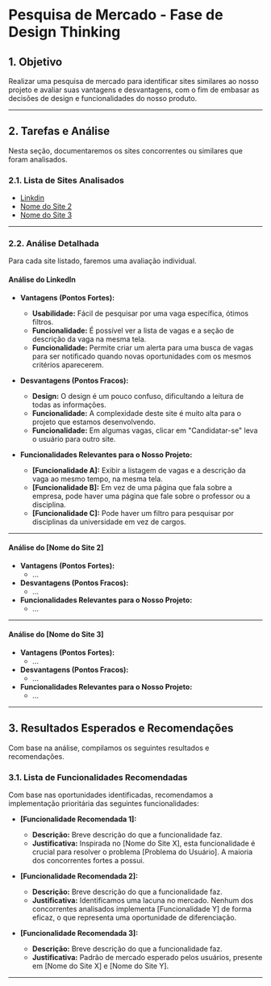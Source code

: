 # Pesquisa de Mercado - Fase de Design Thinking

## 1. Objetivo

Realizar uma pesquisa de mercado para identificar sites similares ao nosso projeto e avaliar suas vantagens e desvantagens, com o fim de embasar as decisões de design e funcionalidades do nosso produto.

---

## 2. Tarefas e Análise

Nesta seção, documentaremos os sites concorrentes ou similares que foram analisados.

### 2.1. Lista de Sites Analisados

* [Linkdin](https://www.linkedin.com/jobs/)
* [Nome do Site 2](URL_DO_SITE_2)
* [Nome do Site 3](URL_DO_SITE_3)

---

### 2.2. Análise Detalhada

Para cada site listado, faremos uma avaliação individual.

#### **Análise do LinkedIn**

* **Vantagens (Pontos Fortes):**
    * **Usabilidade:** Fácil de pesquisar por uma vaga específica, ótimos filtros.
    * **Funcionalidade:** É possível ver a lista de vagas e a seção de descrição da vaga na mesma tela.
    * **Funcionalidade:** Permite criar um alerta para uma busca de vagas para ser notificado quando novas oportunidades com os mesmos critérios aparecerem.

* **Desvantagens (Pontos Fracos):**
    * **Design:** O design é um pouco confuso, dificultando a leitura de todas as informações.
    * **Funcionalidade:** A complexidade deste site é muito alta para o projeto que estamos desenvolvendo.
    * **Funcionalidade:** Em algumas vagas, clicar em "Candidatar-se" leva o usuário para outro site.

* **Funcionalidades Relevantes para o Nosso Projeto:**
    * **[Funcionalidade A]:** Exibir a listagem de vagas e a descrição da vaga ao mesmo tempo, na mesma tela.
    * **[Funcionalidade B]:** Em vez de uma página que fala sobre a empresa, pode haver uma página que fale sobre o professor ou a disciplina.
    * **[Funcionalidade C]:** Pode haver um filtro para pesquisar por disciplinas da universidade em vez de cargos.
---

#### **Análise do [Nome do Site 2]**

* **Vantagens (Pontos Fortes):**
    * ...
* **Desvantagens (Pontos Fracos):**
    * ...
* **Funcionalidades Relevantes para o Nosso Projeto:**
    * ...

---

#### **Análise do [Nome do Site 3]**

* **Vantagens (Pontos Fortes):**
    * ...
* **Desvantagens (Pontos Fracos):**
    * ...
* **Funcionalidades Relevantes para o Nosso Projeto:**
    * ...

---

## 3. Resultados Esperados e Recomendações

Com base na análise, compilamos os seguintes resultados e recomendações.

### 3.1. Lista de Funcionalidades Recomendadas

Com base nas oportunidades identificadas, recomendamos a implementação prioritária das seguintes funcionalidades:

* **[Funcionalidade Recomendada 1]:**
    * **Descrição:** Breve descrição do que a funcionalidade faz.
    * **Justificativa:** Inspirada no [Nome do Site X], esta funcionalidade é crucial para resolver o problema [Problema do Usuário]. A maioria dos concorrentes fortes a possui.

* **[Funcionalidade Recomendada 2]:**
    * **Descrição:** Breve descrição do que a funcionalidade faz.
    * **Justificativa:** Identificamos uma lacuna no mercado. Nenhum dos concorrentes analisados implementa [Funcionalidade Y] de forma eficaz, o que representa uma oportunidade de diferenciação.

* **[Funcionalidade Recomendada 3]:**
    * **Descrição:** Breve descrição do que a funcionalidade faz.
    * **Justificativa:** Padrão de mercado esperado pelos usuários, presente em [Nome do Site X] e [Nome do Site Y].

---
